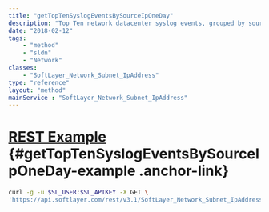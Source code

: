 ```yaml
---
title: "getTopTenSyslogEventsBySourceIpOneDay"
description: "Top Ten network datacenter syslog events, grouped by source ip address, for the last 24 hours"
date: "2018-02-12"
tags:
    - "method"
    - "sldn"
    - "Network"
classes:
    - "SoftLayer_Network_Subnet_IpAddress"
type: "reference"
layout: "method"
mainService : "SoftLayer_Network_Subnet_IpAddress"
---
```


# [REST Example](#getTopTenSyslogEventsBySourceIpOneDay-example) <a href="/article/rest/"><i class="fas fa-question"></i></a> {#getTopTenSyslogEventsBySourceIpOneDay-example .anchor-link} 
```bash
curl -g -u $SL_USER:$SL_APIKEY -X GET \
'https://api.softlayer.com/rest/v3.1/SoftLayer_Network_Subnet_IpAddress/{SoftLayer_Network_Subnet_IpAddressID}/getTopTenSyslogEventsBySourceIpOneDay'
```
